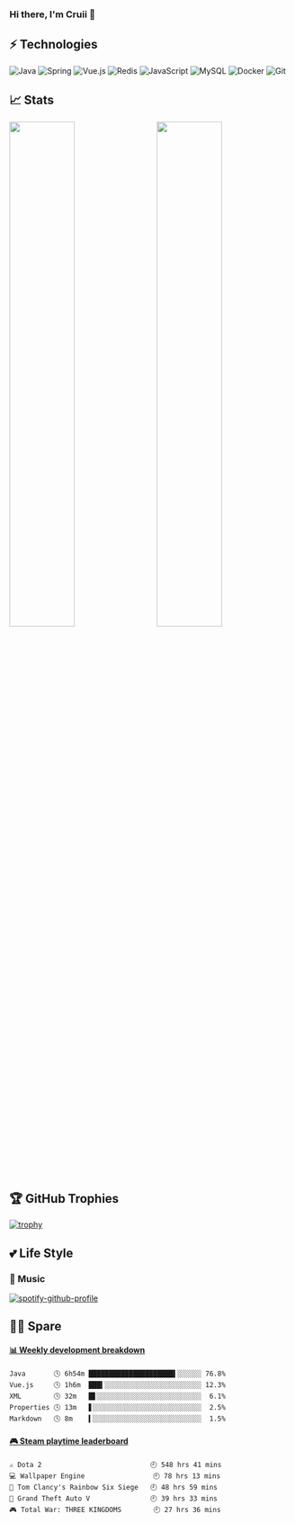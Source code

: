 ### Hi there, I'm Cruii 👋

## ⚡ Technologies

![Java](https://img.shields.io/badge/-Java-gray?style=flat-square&logo=java&logoColor=007396)
![Spring](https://img.shields.io/badge/-Spring-gray?style=flat-square&logo=spring)
![Vue.js](https://img.shields.io/badge/-Vue.js-gray?style=flat-square&logo=vue.js)
![Redis](https://img.shields.io/badge/-Redis-gray?style=flat-square&logo=Redis)
![JavaScript](https://img.shields.io/badge/-JavaScript-gray?style=flat-square&logo=javascript)
![MySQL](https://img.shields.io/badge/-MySQL-gray?style=flat-square&logo=mysql&logoColor=blue)
![Docker](https://img.shields.io/badge/-Docker-gray?style=flat-square&logo=docker)
![Git](https://img.shields.io/badge/-Git-gray?style=flat-square&logo=git)

## 📈 Stats
<img  src="https://github-readme-stats.vercel.app/api?username=cruii&show_icons=true&hide_border=true&theme=dark" width="48%" align="right" >
<img  src="https://github-readme-streak-stats.herokuapp.com/?user=cruii&theme=dark" width="48%" >

## 🏆 GitHub Trophies
[![trophy](https://github-profile-trophy.vercel.app/?username=cruii&theme=alduin)](https://github.com/ryo-ma/github-profile-trophy)
## 💕 Life Style
### 🎵 Music
[![spotify-github-profile](https://spotify-github-profile.vercel.app/api/view?uid=e979438zirmb7s3yctw95mhn4&cover_image=true)](https://github.com/kittinan/spotify-github-profile)

## 👨‍💻‍ Spare 
<!-- waka-box start -->
#### <a href="https://gist.github.com/d235c8ecfc2fb0fbd4b2513f3cf2647f" target="_blank">📊 Weekly development breakdown</a>
```text
Java       🕓 6h54m █████████████████████▌░░░░░░ 76.8%
Vue.js     🕓 1h6m  ███▍░░░░░░░░░░░░░░░░░░░░░░░░ 12.3%
XML        🕓 32m   █▋░░░░░░░░░░░░░░░░░░░░░░░░░░  6.1%
Properties 🕓 13m   ▋░░░░░░░░░░░░░░░░░░░░░░░░░░░  2.5%
Markdown   🕓 8m    ▍░░░░░░░░░░░░░░░░░░░░░░░░░░░  1.5%
```
<!-- Powered by https://github.com/YouEclipse/waka-box-go . -->
<!-- waka-box end -->
 
<!-- steam-box start -->
#### <a href="https://gist.github.com/b44d1f8705805ae078575596824909c6" target="_blank">🎮 Steam playtime leaderboard</a>
```text
⚔️ Dota 2                           🕘 548 hrs 41 mins
💻 Wallpaper Engine                 🕘 78 hrs 13 mins
🔫 Tom Clancy's Rainbow Six Siege   🕘 48 hrs 59 mins
🚓 Grand Theft Auto V               🕘 39 hrs 33 mins
🎮 Total War: THREE KINGDOMS        🕘 27 hrs 36 mins
```
<!-- Powered by https://github.com/YouEclipse/steam-box . -->
<!-- steam-box end -->
